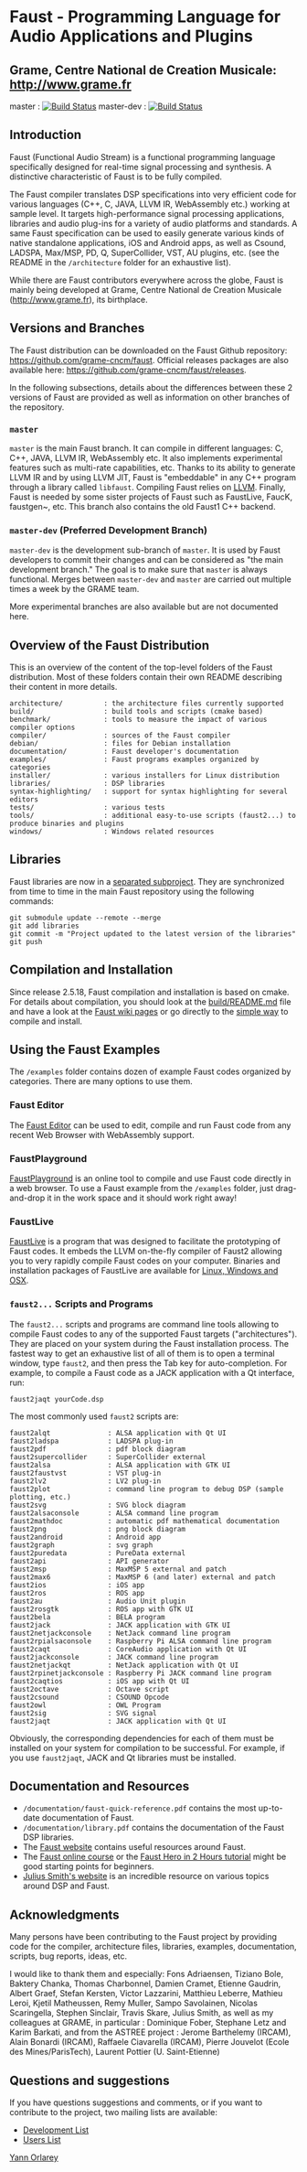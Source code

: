 # Faust - Programming Language for Audio Applications and Plugins

## Grame, Centre National de Creation Musicale: <http://www.grame.fr>

master : [![Build Status](https://travis-ci.org/grame-cncm/faust.svg?branch=master)](https://travis-ci.org/grame-cncm/faust)
master-dev : [![Build Status](https://travis-ci.org/grame-cncm/faust.svg?branch=master-dev)](https://travis-ci.org/grame-cncm/faust)

## Introduction

Faust (Functional Audio Stream) is a functional programming language specifically designed for real-time signal processing and synthesis. A distinctive characteristic of Faust is to be fully compiled.

The Faust compiler translates DSP specifications into very efficient code for various languages (C++, C, JAVA, LLVM IR, WebAssembly etc.) working at sample level. It targets high-performance signal processing applications, libraries and audio plug-ins for a variety of audio platforms and standards. A same Faust specification can be used to easily generate various kinds of native standalone applications, iOS and Android apps, as well as Csound, LADSPA, Max/MSP, PD, Q, SuperCollider, VST, AU plugins, etc. (see the README in the `/architecture` folder for an exhaustive list).

While there are Faust contributors everywhere across the globe, Faust is mainly being developed at Grame, Centre National de Creation Musicale (<http://www.grame.fr>), its birthplace.

## Versions and Branches

The Faust distribution can be downloaded on the Faust Github repository: <https://github.com/grame-cncm/faust>. Official releases packages are also available here: <https://github.com/grame-cncm/faust/releases>.

In the following subsections, details about the differences between these 2 versions of Faust are provided as well as information on other branches of the repository.

### `master`

`master` is the main Faust branch. It can compile in different languages: C, C++, JAVA, LLVM IR, WebAssembly etc. It also implements experimental features such as multi-rate capabilities, etc. Thanks to its ability to generate LLVM IR and by using LLVM JIT, Faust is "embeddable" in any C++ program through a library called `libfaust`. Compiling Faust relies on [LLVM](https://llvm.org). Finally, Faust is needed by some sister projects of Faust such as FaustLive, FaucK, faustgen~, etc. This branch also contains the old Faust1 C++ backend.

### `master-dev` (Preferred Development Branch)

`master-dev` is the development sub-branch of `master`. It is used by Faust developers to commit their changes and can be considered as "the main development branch." The goal is to make sure that `master` is always functional. Merges between `master-dev` and `master` are carried out multiple times a week by the GRAME team.

More experimental branches are also available but are not documented here.

## Overview of the Faust Distribution

This is an overview of the content of the top-level folders of the Faust distribution. Most of these folders contain their own README describing their content in more details.

	architecture/          : the architecture files currently supported
	build/                 : build tools and scripts (cmake based)
	benchmark/             : tools to measure the impact of various compiler options
	compiler/              : sources of the Faust compiler
	debian/                : files for Debian installation
	documentation/         : Faust developer's documentation
	examples/              : Faust programs examples organized by categories
	installer/             : various installers for Linux distribution
	libraries/             : DSP libraries
	syntax-highlighting/   : support for syntax highlighting for several editors
	tests/                 : various tests
	tools/                 : additional easy-to-use scripts (faust2...) to produce binaries and plugins
	windows/               : Windows related resources

## Libraries

Faust libraries are now in a [separated subproject](https://github.com/grame-cncm/faustlibraries). They are synchronized from time to time in the main Faust repository using the following commands:

    git submodule update --remote --merge
    git add libraries
    git commit -m "Project updated to the latest version of the libraries"
    git push

## Compilation and Installation

Since release 2.5.18, Faust compilation and installation is based on cmake. For details about compilation, you should look at the [build/README.md](https://github.com/grame-cncm/faust/blob/master-dev/build/README.md) file and have a look at the [Faust wiki pages](https://github.com/grame-cncm/faust/wiki) or go directly to the [simple way](https://github.com/grame-cncm/faust/wiki/BuildingSimple) to compile and install. 


<!-- ### Getting the source code

In order to compile Faust on your machine you can either download the latest release of the source code <https://github.com/grame-cncm/faust/releases> or clone the git repository. In order to clone the git repository you will have to do the following steps:

	git clone https://github.com/grame-cncm/faust.git
	cd faust
	git submodule update --init

The last step `git submodule update --init` is a new one. This is due to the fact that the Faust libraries have been moved to an independent github repository <https://github.com/grame-cncm/faustlibraries.git>. This repository is a submodule of the Faust repository (as well as some other Faust related projects).

### Linux and MacOSX

To build Faust on MacOSX or Linux, just run the following commands from the root of the distribution:

	make
	sudo make install

This will compile the Faust compiler only, with a set of backends that do not have additional dependencies (so the LLVM backend will **not be compiled**). Use `make help` to see what other targets can be used from the toplevel Makefile.

To refine compilation for more specific cases, go in the build folder and see the [build/README.md](build/README.md) file.

### Windows

You can use either MS [Visual Studio](http://www.microsoft.com/express/) or the [MSYS2](http://www.msys2.org/) environment. The current Makefile is targetting MSYS2 by default. See the [build/README.md](build/README.md) file for more details.

### Build & Use Faust with Docker :

	docker build -t faust
	docker run faust [args...]

For example to display the help:

	docker run faust -h

To use an additional tool, for example faust2pdf:

	docker run --entrypoint faust2pdf faust [args...] -->

## Using the Faust Examples

The `/examples` folder contains dozen of example Faust codes organized by categories. There are many options to use them.

### Faust Editor

The [Faust Editor](https://faust.grame.fr/editor) can be used to edit, compile and run Faust code from any recent Web Browser with WebAssembly support.

### FaustPlayground

[FaustPlayground](https://faust.grame.fr/faustplayground/) is an online tool to compile and use Faust code directly in a web browser. To use a Faust example from the `/examples` folder, just drag-and-drop it in the work space and it should work right away!

### FaustLive

[FaustLive](https://github.com/grame-cncm/faustlive) is a program that was designed to facilitate the prototyping of Faust codes. It embeds the LLVM on-the-fly compiler of Faust2 allowing you to very rapidly compile Faust codes on your computer. Binaries and installation packages of FaustLive are available for [Linux, Windows and OSX](https://github.com/grame-cncm/faustlive/releases).

### `faust2...` Scripts and Programs

The `faust2...` scripts and programs are command line tools allowing to compile Faust codes to any of the supported Faust targets ("architectures"). They are placed on your system during the Faust installation process. The fastest way to get an exhaustive list of all of them is to open a terminal window, type `faust2`, and then press the Tab key for auto-completion. For example, to compile a Faust code as a JACK application with a Qt interface, run:

	faust2jaqt yourCode.dsp

The most commonly used `faust2` scripts are:

    faust2alqt              : ALSA application with Qt UI
    faust2ladspa            : LADSPA plug-in
    faust2pdf               : pdf block diagram
    faust2supercollider     : SuperCollider external
    faust2alsa              : ALSA application with GTK UI
    faust2faustvst          : VST plug-in
    faust2lv2               : LV2 plug-in
    faust2plot              : command line program to debug DSP (sample plotting, etc.)
    faust2svg               : SVG block diagram
    faust2alsaconsole       : ALSA command line program
    faust2mathdoc           : automatic pdf mathematical documentation
    faust2png               : png block diagram
    faust2android           : Android app
    faust2graph             : svg graph
    faust2puredata          : PureData external
    faust2api               : API generator
    faust2msp               : MaxMSP 5 external and patch
    faust2max6              : MaxMSP 6 (and later) external and patch
    faust2ios               : iOS app
    faust2ros               : ROS app
    faust2au                : Audio Unit plugin
    faust2rosgtk            : ROS app with GTK UI
    faust2bela              : BELA program
    faust2jack              : JACK application with GTK UI
    faust2netjackconsole    : NetJack command line program
    faust2rpialsaconsole    : Raspberry Pi ALSA command line program
    faust2caqt              : CoreAudio application with Qt UI
    faust2jackconsole       : JACK command line program
    faust2netjackqt         : NetJack application with Qt UI
    faust2rpinetjackconsole : Raspberry Pi JACK command line program
    faust2caqtios           : iOS app with Qt UI
    faust2octave            : Octave script
    faust2csound            : CSOUND Opcode
    faust2owl               : OWL Program
    faust2sig               : SVG signal
    faust2jaqt              : JACK application with Qt UI

Obviously, the corresponding dependencies for each of them must be installed on your system for compilation to be successful. For example, if you use `faust2jaqt`, JACK and Qt libraries must be installed.

## Documentation and Resources

* `/documentation/faust-quick-reference.pdf` contains the most up-to-date documentation of Faust.
* `/documentation/library.pdf` contains the documentation of the Faust DSP libraries.
* The [Faust website](https://faust.grame.fr) contains useful resources around Faust.
* The [Faust online course](https://ccrma.stanford.edu/~rmichon/faustWorkshops/course2015/) or the [Faust Hero in 2 Hours tutorial](https://ccrma.stanford.edu/~rmichon/faustTutorials/#faust-hero-in-2-hours) might be good starting points for beginners.
* [Julius Smith's website](https://ccrma.stanford.edu/~jos) is an incredible resource on various topics around DSP and Faust.

## Acknowledgments

Many persons have been contributing to the Faust project by
providing code for the compiler, architecture files, libraries,
examples, documentation, scripts, bug reports, ideas, etc.

I would like to thank them and especially: Fons Adriaensen, Tiziano
Bole, Baktery Chanka, Thomas Charbonnel, Damien Cramet, Etienne
Gaudrin, Albert Graef, Stefan Kersten, Victor Lazzarini, Matthieu
Leberre, Mathieu Leroi, Kjetil Matheussen, Remy Muller, Sampo
Savolainen, Nicolas Scaringella, Stephen Sinclair, Travis Skare,
Julius Smith, as well as my colleagues at GRAME, in particular :
Dominique Fober, Stephane Letz and Karim Barkati, and from the
ASTREE project : Jerome Barthelemy (IRCAM), Alain Bonardi (IRCAM),
Raffaele Ciavarella (IRCAM), Pierre Jouvelot (Ecole des
Mines/ParisTech), Laurent Pottier (U. Saint-Etienne)

## Questions and suggestions

If you have questions suggestions and comments, or if you want to
contribute to the project, two mailing lists are available:
- [Development List](https://lists.sourceforge.net/lists/listinfo/faudiostream-devel)
- [Users List](https://lists.sourceforge.net/lists/listinfo/faudiostream-users)

[Yann Orlarey](https://github.com/orlarey)
